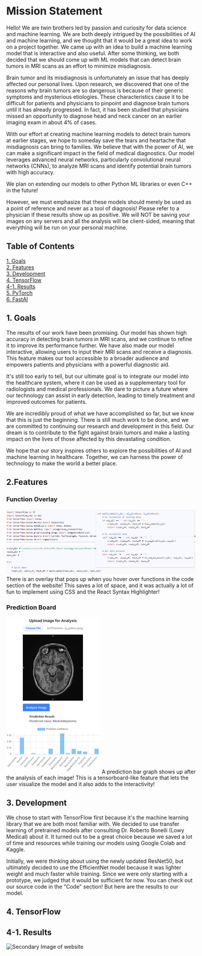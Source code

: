 # Mission Statement

Hello! We are twin brothers led by passion and curiosity for data science and machine learning. We are both deeply intrigued by the possibilities of AI and machine learning, and we thought that it would be a great idea to work on a project together. We came up with an idea to build a machine learning model that is interactive and also useful. After some thinking, we both decided that we should come up with ML models that can detect brain tumors in MRI scans as an effort to minimize misdiagnosis.

Brain tumor and its misdiagnosis is unfortunately an issue that has deeply affected our personal lives. Upon research, we discovered that one of the reasons why brain tumors are so dangerous is because of their generic symptoms and mysterious etiologies. These characteristics cause it to be difficult for patients and physicians to pinpoint and diagnose brain tumors until it has already progressed. In fact, it has been studied that physicians missed an opportunity to diagnose head and neck cancer on an earlier imaging exam in about 4% of cases.

With our effort at creating machine learning models to detect brain tumors at earlier stages, we hope to someday save the tears and heartache that misdiagnosis can bring to families. We believe that with the power of AI, we can make a significant impact in the field of medical diagnostics. Our model leverages advanced neural networks, particularly convolutional neural networks (CNNs), to analyze MRI scans and identify potential brain tumors with high accuracy.

We plan on extending our models to other Python ML libraries or even C++ in the future!

However, we must emphasize that these models should merely be used as a point of reference and never as a tool of diagnosis! Please refer to a physician if these results show up as positive. We will NOT be saving your images on any servers and all the analysis will be client-sided, meaning that everything will be run on your personal machine.

## Table of Contents

[1. Goals](#goals)  
[2. Features](#features)   
[3. Development](#development)  
[4. TensorFlow](#tensorflow)  
[4-1. Results](#results)  
[5. PyTorch](#pytorch)  
[6. FastAI](#fastai)

## <div id="goals">1. Goals</span>
The results of our work have been promising. Our model has shown high accuracy in detecting brain tumors in MRI scans, and we continue to refine it to improve its performance further. We have also made our model interactive, allowing users to input their MRI scans and receive a diagnosis. This feature makes our tool accessible to a broader audience and empowers patients and physicians with a powerful diagnostic aid.

It's still too early to tell, but our ultimate goal is to integrate our model into the healthcare system, where it can be used as a supplementary tool for radiologists and medical professionals. We dare to picture a future where our technology can assist in early detection, leading to timely treatment and improved outcomes for patients.

We are incredibly proud of what we have accomplished so far, but we know that this is just the beginning. There is still much work to be done, and we are committed to continuing our research and development in this field. Our dream is to contribute to the fight against brain tumors and make a lasting impact on the lives of those affected by this devastating condition.

We hope that our story inspires others to explore the possibilities of AI and machine learning in healthcare. Together, we can harness the power of technology to make the world a better place.
</span>

## <div id="features">2.Features</span>
### Function Overlay</span>
<img width="750" src="public/overlay_example_resized.PNG" alt="Example of the overlay">
There is an overlay that pops up when you hover over functions in the code section of the website! This saves a lot of space, and it was actually a lot of fun to implement using CSS and the React Syntax Highlighter!

### Prediction Board</span>
<img width="250" src="public/Prediction_tensorboard.PNG" alt="Prediction tensorboard">
A prediction bar graph shows up after the analysis of each image! This is a tensorboard-like feature that lets the user visualize the model and it also adds to the interactivity!
</span>

## <div id="development">3. Development</span>

We chose to start with TensorFlow first because it's the machine learning library that we are both most familiar with. We decided to use transfer learning of pretrained models after consulting Dr. Roberto Bonelli (Lowy Medical) about it. It turned out to be a great choice because we saved a lot of time and resources while training our models using Google Colab and Kaggle.

Initially, we were thinking about using the newly updated ResNet50, but ultimately decided to use the EfficientNet model because it was lighter weight and much faster while training. Since we were only starting with a prototype, we judged that it would be sufficient for now. You can check out our source code in the "Code" section! But here are the results to our model.
</span>
## <div id="tensorflow">4. TensorFlow</span>

## <div id="development">4-1. Results</span>

<img width="750" src="images/brain-tumor-300.png" alt="Secondary Image of website">



